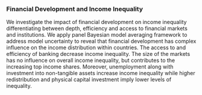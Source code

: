 ---
---
### Financial Development and Income Inequality
We investigate the impact of financial development on income inequality differentiating between depth, efficiency and access to financial markets and institutions. We apply panel Bayesian model averaging framework to address model uncertainty to reveal that financial development has complex influence on the income distribution within countries. The access to and efficiency of banking decrease income inequality. The size of the markets has no influence on overall income inequality, but contributes to the increasing top income shares. Moreover, unemployment along with investment into non-tangible assets increase income inequality while higher redistribution and physical capital investment imply lower levels of inequality.
